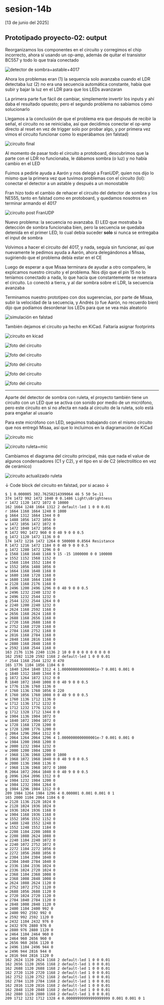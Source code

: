 # sesion-14b

[13 de junio del 2025]

## Prototipado proyecto-02: output

Reorganizamos los componentes en el circuito y corregimos el chip incorrecto, ahora sí usando un op-amp, además de quitar el transistor BC557 y todo lo que traía conectado

![detector de sombra+astable+4017](./archivos/dds_astable_sequence.png)

Ahora los problemas eran (1) la sequencia solo avanzaba cuando el LDR detectaba luz (2) no era una secuencia automática constante, había que subir y bajar la luz en el LDR para que los LEDs avanzaran

La primera parte fue fácil de cambiar, simplemente invertir los inputs y ahí daba el resultado opuesto; pero el segundo problema no sabíamos cómo solucionarlo

Llegamos a la conclusión de que el problema era que después de recibir la señal, el circuito no se reiniciaba, así que decidimos conectar el op-amp directo al reset en vez de trigger solo por probar algo, y por primera vez vimos el circuito funcionar como lo esperábamos (en falstad)

![circuito final](./archivos/circuito.png)

Al momento de pasar todo el circuito a protoboard, descubrimos que la parte con el LDR no funcionaba, le dábamos sombra (o luz) y no había cambio en el LED

Fuimos a pedirle ayuda a Aarón y nos delegó a FranUDP, quien nos dijo lo mismo que la primera vez que tuvimos problemas con el circuito (lol): conectar el detector a un astable y después a un monostable

Fran hizo todo el cambio de rehacer el circuito del detector de sombra y los NE555, tanto en falstad como en protoboard, y quedamos nosotros en terminar armando el 4017

![circuito post FranUDP](./archivos/circuito_franudp.png)

Nuevo problema: la secuencia no avanzaba. El LED que mostraba la detección de sombra funcionaba bien, pero la secuencia se quedaba detenida en el primer LED, lo cual debía suceder **solo** si nunca se entregaba el input de sombra

Volvimos a hacer el circuito del 4017, y nada, seguía sin funcionar, así que nuevamente le pedimos ayuda a Aarón, ahora delegándonos a Misaa, sugiriendo que el problema debía estar en el CE

Luego de esperar a que Misaa terminara de ayudar a otro compañero, le explicamos nuestro circuito y el problema. Nos dijo que el pin 15 no lo teníamos conectado a nada, lo que hacía que constantemente se reseteara el circuito. Lo conectó a tierra, y al dar sombra sobre el LDR, la secuencia avanzaba

Terminamos nuestro prototipeo con dos sugerencias, por parte de Misaa, subir la velocidad de la secuencia, y Andrés (o fue Aarón, no recuerdo bien) dijo que podíamos desordenar los LEDs para que se vea más aleatorio

![simulación en falstad](./archivos/simulacion.gif)

También dejamos el circuito ya hecho en KiCad. Faltaría asignar footprints

![circuito en kicad](./archivos/kicadfinal.png)

![foto del circuito](./archivos/fotocircuito_1.jpg)

![foto del circuito](./archivos/fotocircuito_2.jpg)

![foto del circuito](./archivos/fotocircuito_3.jpg)

![foto del circuito](./archivos/fotocircuito_4.jpg)

![foto del circuito](./archivos/fotocircuito_5.jpg)

***
Aparte del detector de sombra con ruleta, el proyecto también tiene un circuito con un LED que se activa con sonido por medio de un micrófono, pero este circuito en sí no afecta en nada al circuito de la ruleta, solo está para engañar al usuario

Para este micrófono con LED, seguimos trabajando con el mismo circuito que nos entregó Misaa, así que lo incluimos en la diagramación de KiCad

![circuito mic](./archivos/mic.png)

![circuito ruleta+mic](./archivos/ruletamic.png)

Cambiamos el diagrama del circuito principal, más que nada el value de algunos condensadores (C1 y C2), y el tipo en sí de C2 (electrolítico en vez de cerámico)

![circuito actualizado ruleta](./archivos/ruleta.png)

&darr; Code block del circuito en falstad, por si acaso &darr;

```text
$ 1 0.000005 382.76258214399064 46 5 50 5e-11
374 1472 992 1472 1040 0 0.1486 Light\sBrightness
r 1472 1120 1472 1072 0 10000
162 1664 1248 1664 1312 2 default-led 1 0 0 0.01
r 1664 1168 1664 1248 0 1000
g 1664 1312 1664 1344 0 0
w 1488 1056 1472 1056 0
w 1472 1056 1472 1072 0
w 1472 1040 1472 1056 0
R 1472 992 1472 960 0 0 40 9 0 0 0.5
g 1472 1120 1472 1136 0 0
174 1472 1216 1472 1264 0 500000 0.8564 Resistance
R 1472 1216 1472 1184 0 0 40 9 0 0 0.5
g 1472 1280 1472 1296 0 0
a 1568 1168 1648 1168 9 15 -15 1000000 0 0 100000
w 1552 1152 1568 1152 0
w 1568 1184 1552 1184 0
w 1552 1056 1488 1056 0
w 1664 1168 1648 1168 0
w 1680 1168 1728 1168 0
w 1680 1168 1664 1168 0
w 2128 1168 2176 1168 0
R 2496 1200 2496 1296 0 0 40 9 0 0 0.5
w 2496 1232 2240 1232 0
w 2496 1232 2544 1232 0
g 2544 1232 2544 1264 0 0
w 2240 1200 2240 1232 0
w 2624 1168 2592 1168 0
w 2656 1168 2624 1168 0
w 2688 1168 2656 1168 0
w 2720 1168 2688 1168 0
w 2752 1168 2720 1168 0
w 2784 1168 2752 1168 0
w 2816 1168 2784 1168 0
w 2848 1168 2816 1168 0
w 2880 1168 2848 1168 0
w 2592 1168 2544 1168 0
163 2176 1136 2240 1136 2 10 0 0 0 0 0 0 0 0 0 0
162 2592 1120 2592 1168 2 default-led 1 0 0 0.01
r 2544 1168 2544 1232 0 470
165 1776 1104 1856 1104 6 0
c 1840 1264 1840 1312 4 1.0000000000000001e-7 0.001 0.001 0
g 1840 1312 1840 1344 0 0
g 1872 1264 1872 1312 0 0
R 1840 1072 1840 1008 0 0 40 9 0 0 0.5
w 1776 1136 1760 1136 0
r 1760 1136 1760 1056 0 220
R 1760 1056 1760 1008 0 0 40 9 0 0 0.5
w 1760 1136 1712 1136 0
w 1712 1136 1712 1232 0
w 1712 1232 1776 1232 0
g 1712 1328 1712 1344 0 0
w 1904 1136 1904 1072 0
w 1840 1072 1904 1072 0
w 1728 1168 1728 1200 0
w 1728 1200 1776 1200 0
g 2064 1296 2064 1312 0 0
c 2064 1264 2064 1296 4 1.0000000000000001e-7 0.001 0.001 0
w 1984 1200 1968 1200 0
w 2000 1232 1984 1232 0
w 2000 1200 1984 1200 0
r 1968 1136 1968 1200 0 1000
R 1968 1072 1968 1040 0 0 40 9 0 0 0.5
w 2000 1136 1968 1136 0
r 1968 1136 1968 1072 0 1000
R 2064 1072 2064 1040 0 0 40 9 0 0 0.5
g 2096 1264 2096 1312 0 0
w 1984 1232 1984 1200 0
w 1984 1232 1984 1264 0
g 1984 1296 1984 1312 0 0
209 1984 1264 1984 1296 4 0.000001 0.001 0.001 0 1
165 2000 1104 2064 1104 6 0
w 2128 1136 2128 1024 0
w 2128 1024 1936 1024 0
w 1936 1024 1936 1168 0
w 1904 1168 1936 1168 0
w 1552 1056 1552 1152 0
w 1488 1248 1552 1248 0
w 1552 1248 1552 1184 0
w 2208 1104 2208 1088 0
w 2208 1088 2624 1088 0
w 2240 1104 2240 1072 0
w 2240 1072 2752 1072 0
w 2272 1104 2272 1056 0
w 2272 1056 2688 1056 0
w 2304 1104 2304 1040 0
w 2304 1040 2784 1040 0
w 2336 1104 2336 1024 0
w 2336 1024 2720 1024 0
w 2368 1104 2368 1008 0
w 2368 1008 2848 1008 0
w 2624 1088 2624 1120 0
w 2752 1072 2752 1120 0
w 2688 1056 2688 1120 0
w 2720 1024 2720 1120 0
w 2784 1040 2784 1120 0
w 2848 1008 2848 1120 0
w 2400 1104 2400 992 0
w 2400 992 2592 992 0
w 2592 992 2592 1120 0
w 2432 1104 2432 976 0
w 2432 976 2880 976 0
w 2880 976 2880 1120 0
w 2464 1104 2464 960 0
w 2464 960 2656 960 0
w 2656 960 2656 1120 0
w 2496 1104 2496 944 0
w 2496 944 2816 944 0
w 2816 944 2816 1120 0
162 2624 1120 2624 1168 2 default-led 1 0 0 0.01
162 2656 1120 2656 1168 2 default-led 1 0 0 0.01
162 2688 1120 2688 1168 2 default-led 1 0 0 0.01
162 2720 1120 2720 1168 2 default-led 1 0 0 0.01
162 2752 1120 2752 1168 2 default-led 1 0 0 0.01
162 2784 1120 2784 1168 2 default-led 1 0 0 0.01
162 2816 1120 2816 1168 2 default-led 1 0 0 0.01
162 2848 1120 2848 1168 2 default-led 1 0 0 0.01
162 2880 1120 2880 1168 2 default-led 1 0 0 0.01
209 1712 1232 1712 1328 4 0.00009999999999999999 0.001 0.001 0 1
```
